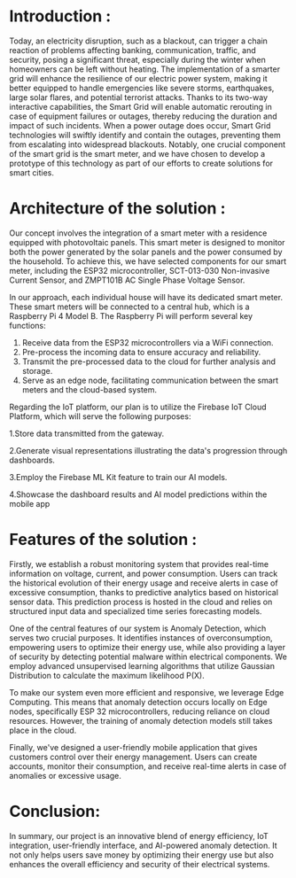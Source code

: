 # Introduction : 
Today, an electricity disruption, such as a blackout, can trigger a chain reaction of problems affecting banking, communication, traffic, and security, posing a significant threat, especially during the winter when homeowners can be left without heating. The implementation of a smarter grid will enhance the resilience of our electric power system, making it better equipped to handle emergencies like severe storms, earthquakes, large solar flares, and potential terrorist attacks. Thanks to its two-way interactive capabilities, the Smart Grid will enable automatic rerouting in case of equipment failures or outages, thereby reducing the duration and impact of such incidents. When a power outage does occur, Smart Grid technologies will swiftly identify and contain the outages, preventing them from escalating into widespread blackouts. Notably, one crucial component of the smart grid is the smart meter, and we have chosen to develop a prototype of this technology as part of our efforts to create solutions for smart cities.

# Architecture of the solution : 

Our concept involves the integration of a smart meter with a residence equipped with photovoltaic panels. This smart meter is designed to monitor both the power generated by the solar panels and the power consumed by the household. To achieve this, we have selected components for our smart meter, including the ESP32 microcontroller, SCT-013-030 Non-invasive Current Sensor, and ZMPT101B AC Single Phase Voltage Sensor.

In our approach, each individual house will have its dedicated smart meter. These smart meters will be connected to a central hub, which is a Raspberry Pi 4 Model B. The Raspberry Pi will perform several key functions:

1. Receive data from the ESP32 microcontrollers via a WiFi connection.
2. Pre-process the incoming data to ensure accuracy and reliability.
3. Transmit the pre-processed data to the cloud for further analysis and storage.
4. Serve as an edge node, facilitating communication between the smart meters and the cloud-based system.

Regarding the IoT platform, our plan is to utilize the Firebase IoT Cloud Platform, which will serve the following purposes:

1.Store data transmitted from the gateway.

2.Generate visual representations illustrating the data's progression through dashboards.

3.Employ the Firebase ML Kit feature to train our AI models.

4.Showcase the dashboard results and AI model predictions within the mobile app



# Features of the solution : 

Firstly, we establish a robust monitoring system that provides real-time information on voltage, current, and power consumption. Users can track the historical evolution of their energy usage and receive alerts in case of excessive consumption, thanks to predictive analytics based on historical sensor data. This prediction process is hosted in the cloud and relies on structured input data and specialized time series forecasting models.

One of the central features of our system is Anomaly Detection, which serves two crucial purposes. It identifies instances of overconsumption, empowering users to optimize their energy use, while also providing a layer of security by detecting potential malware within electrical components. We employ advanced unsupervised learning algorithms that utilize Gaussian Distribution to calculate the maximum likelihood P(X).

To make our system even more efficient and responsive, we leverage Edge Computing. This means that anomaly detection occurs locally on Edge nodes, specifically ESP 32 microcontrollers, reducing reliance on cloud resources. However, the training of anomaly detection models still takes place in the cloud.

Finally, we've designed a user-friendly mobile application that gives customers control over their energy management. Users can create accounts, monitor their consumption, and receive real-time alerts in case of anomalies or excessive usage. 

# Conclusion: 
In summary, our project is an innovative blend of energy efficiency, IoT integration, user-friendly interface, and AI-powered anomaly detection. It not only helps users save money by optimizing their energy use but also enhances the overall efficiency and security of their electrical systems.
